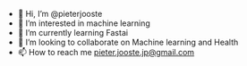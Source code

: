 - 👋 Hi, I’m @pieterjooste
- 👀 I’m interested in machine learning
- 🌱 I’m currently learning Fastai
- 💞️ I’m looking to collaborate on Machine learning and Health
- 📫 How to reach me pieter.jooste.jp@gmail.com

<!---
pieterjooste/pieterjooste is a ✨ special ✨ repository because its `README.md` (this file) appears on your GitHub profile.
You can click the Preview link to take a look at your changes.
--->
